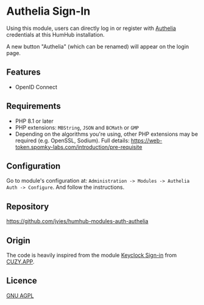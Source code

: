 # Authelia Sign-In

Using this module, users can directly log in or register with [Authelia](https://www.authelia.com/) credentials at this HumHub installation.

A new button "Authelia" (which can be renamed) will appear on the login page.

## Features

- OpenID Connect

## Requirements

- PHP 8.1 or later
- PHP extensions: `MBString`, `JSON` and `BCMath` or `GMP`
- Depending on the algorithms you're using, other PHP extensions may be required (e.g. OpenSSL, Sodium). Full details: https://web-token.spomky-labs.com/introduction/pre-requisite

## Configuration

Go to module's configuration at: `Administration -> Modules -> Authelia Auth -> Configure`.
And follow the instructions.

## Repository

https://github.com/jvies/humhub-modules-auth-authelia

## Origin

The code is heavily inspired from the module [Keyclock Sign-in](https://github.com/cuzy-app/humhub-modules-auth-keycloak) from [CUZY.APP](https://www.cuzy.app/).

## Licence

[GNU AGPL](https://github.com/jvies/humhub-modules-auth-authelia/blob/master/docs/LICENCE.md)
